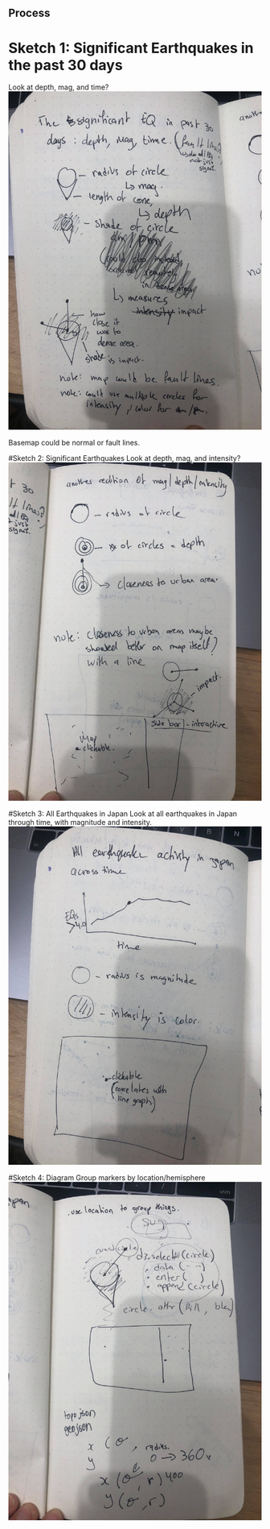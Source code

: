 ## Process

# Sketch 1: Significant Earthquakes in the past 30 days

Look at depth, mag, and time?
![stetch1](https://github.com/nourzein/dvia-2019/blob/master/3.mapping-space/Concept1/sketch1_space.jpg)

Basemap could be normal or fault lines.

#Sketch 2: Significant Earthquakes
Look at depth, mag, and intensity?
![sketch2](https://github.com/nourzein/dvia-2019/blob/master/3.mapping-space/Concept1/sketch2_space.jpg)

#Sketch 3: All Earthquakes in Japan
Look at all earthquakes in Japan through time, with magnitude and intensity.
![sketch3](https://github.com/nourzein/dvia-2019/blob/master/3.mapping-space/Concept1/sketch3_space.jpg)

#Sketch 4: Diagram
Group markers by location/hemisphere
![sketch4](https://github.com/nourzein/dvia-2019/blob/master/3.mapping-space/Concept1/sketch4.jpg)
